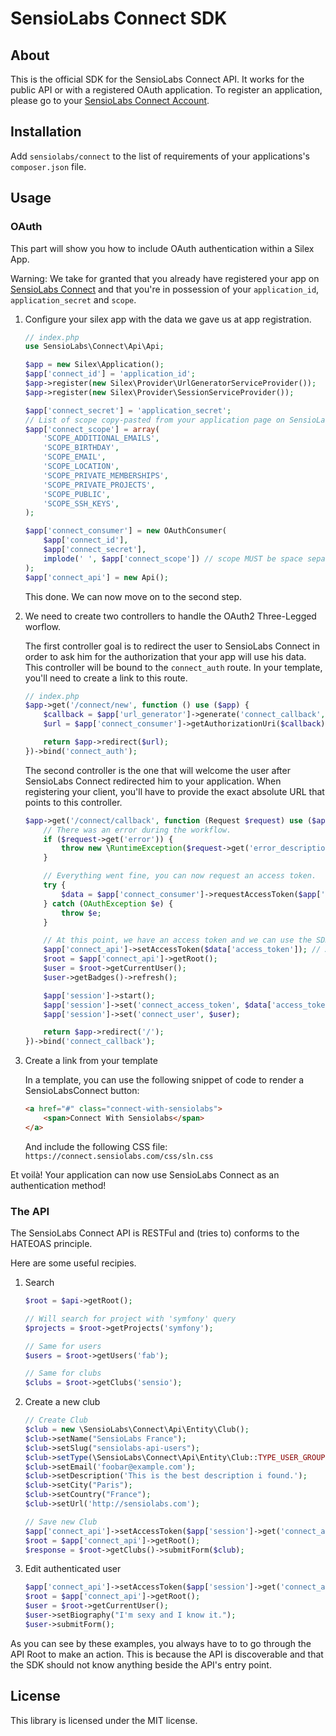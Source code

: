 # SensioLabs Connect SDK

## About

This is the official SDK for the SensioLabs Connect API. It works for the public
API or with a registered OAuth application. To register an application, please
go to your [SensioLabs Connect Account](https://connect.sensiolabs.com).

## Installation

Add `sensiolabs/connect` to the list of requirements of your applications's
`composer.json` file.

## Usage

### OAuth

This part will show you how to include OAuth authentication within a Silex App.

Warning: We take for granted that you already have registered your app on
[SensioLabs Connect](https://connect.sensiolabs.com) and that you're in
possession of your `application_id`, `application_secret` and `scope`.

1. Configure your silex app with the data we gave us at app registration.

   ```php
   // index.php
   use SensioLabs\Connect\Api\Api;
   
   $app = new Silex\Application();
   $app['connect_id'] = 'application_id';
   $app->register(new Silex\Provider\UrlGeneratorServiceProvider());
   $app->register(new Silex\Provider\SessionServiceProvider());
   
   $app['connect_secret'] = 'application_secret';
   // List of scope copy-pasted from your application page on SensioLabs Connect
   $app['connect_scope'] = array(
       'SCOPE_ADDITIONAL_EMAILS',
       'SCOPE_BIRTHDAY',
       'SCOPE_EMAIL',
       'SCOPE_LOCATION',
       'SCOPE_PRIVATE_MEMBERSHIPS',
       'SCOPE_PRIVATE_PROJECTS',
       'SCOPE_PUBLIC',
       'SCOPE_SSH_KEYS',
   );
   
   $app['connect_consumer'] = new OAuthConsumer(
       $app['connect_id'],
       $app['connect_secret'],
       implode(' ', $app['connect_scope']) // scope MUST be space separated
   );
   $app['connect_api'] = new Api();
   ```

   This done. We can now move on to the second step.

2. We need to create two controllers to handle the OAuth2 Three-Legged worflow.

   The first controller goal is to redirect the user to SensioLabs Connect in
   order to ask him for the authorization that your app will use his data. This
   controller will be bound to the `connect_auth` route. In your template,
   you'll need to create a link to this route.
   ```php
   // index.php
   $app->get('/connect/new', function () use ($app) {
       $callback = $app['url_generator']->generate('connect_callback', array(), true);
       $url = $app['connect_consumer']->getAuthorizationUri($callback);
   
       return $app->redirect($url);
   })->bind('connect_auth');
   ```
   The second controller is the one that will welcome the user after SensioLabs
   Connect redirected him to your application. When registering your client,
   you'll have to provide the exact absolute URL that points to this
   controller.
    
   ```php
   $app->get('/connect/callback', function (Request $request) use ($app) {
       // There was an error during the workflow.
       if ($request->get('error')) {
           throw new \RuntimeException($request->get('error_description'));
       }
   
       // Everything went fine, you can now request an access token.
       try {
           $data = $app['connect_consumer']->requestAccessToken($app['url_generator']->generate('connect_callback', array(), true), $request->get('code'));
       } catch (OAuthException $e) {
           throw $e;
       }
   
       // At this point, we have an access token and we can use the SDK to request the API
       $app['connect_api']->setAccessToken($data['access_token']); // All further request will be done with this access token
       $root = $app['connect_api']->getRoot();
       $user = $root->getCurrentUser();
       $user->getBadges()->refresh();
   
       $app['session']->start();
       $app['session']->set('connect_access_token', $data['access_token']);
       $app['session']->set('connect_user', $user);
   
       return $app->redirect('/');
   })->bind('connect_callback');
   ```

3. Create a link from your template

   In a template, you can use the following snippet of code to render a
   SensioLabsConnect button:

   ```html
   <a href="#" class="connect-with-sensiolabs">
       <span>Connect With Sensiolabs</span>
   </a>
   ```

   And include the following CSS file: `https://connect.sensiolabs.com/css/sln.css`

Et voilà! Your application can now use SensioLabs Connect as an authentication
method!

### The API

The SensioLabs Connect API is RESTFul and (tries to) conforms to the HATEOAS
principle.

Here are some useful recipies.

1. Search

   ```php
   $root = $api->getRoot();
   
   // Will search for project with 'symfony' query
   $projects = $root->getProjects('symfony');
   
   // Same for users
   $users = $root->getUsers('fab');
   
   // Same for clubs
   $clubs = $root->getClubs('sensio');
   ```

2. Create a new club

   ```php
   // Create Club
   $club = new \SensioLabs\Connect\Api\Entity\Club();
   $club->setName("SensioLabs France");
   $club->setSlug("sensiolabs-api-users");
   $club->setType(\SensioLabs\Connect\Api\Entity\Club::TYPE_USER_GROUP);
   $club->setEmail('foobar@example.com');
   $club->setDescription('This is the best description i found.');
   $club->setCity("Paris");
   $club->setCountry("France");
   $club->setUrl('http://sensiolabs.com');

   // Save new Club
   $app['connect_api']->setAccessToken($app['session']->get('connect_access_token'));
   $root = $app['connect_api']->getRoot();
   $response = $root->getClubs()->submitForm($club);
   ```

3. Edit authenticated user

   ```php
   $app['connect_api']->setAccessToken($app['session']->get('connect_access_token'));
   $root = $app['connect_api']->getRoot();
   $user = $root->getCurrentUser();
   $user->setBiography("I'm sexy and I know it.");
   $user->submitForm();
   ```

As you can see by these examples, you always have to to go through the API Root
to make an action. This is because the API is discoverable and that the SDK
should not know anything beside the API's entry point.

## License

This library is licensed under the MIT license.
